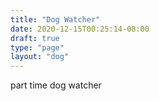 ```yaml
---
title: "Dog Watcher"
date: 2020-12-15T00:25:14-08:00
draft: true
type: "page"
layout: "dog"
---
```


part time dog watcher